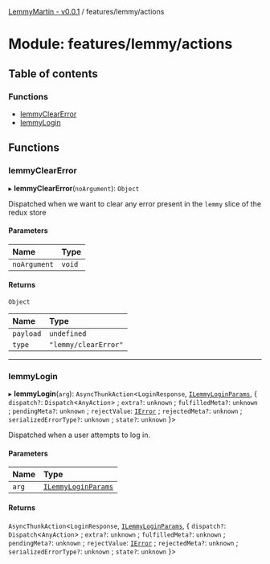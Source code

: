 [LemmyMartin - v0.0.1](../README.md) / features/lemmy/actions

# Module: features/lemmy/actions

## Table of contents

### Functions

- [lemmyClearError](features_lemmy_actions.md#lemmyclearerror)
- [lemmyLogin](features_lemmy_actions.md#lemmylogin)

## Functions

### lemmyClearError

▸ **lemmyClearError**(`noArgument`): `Object`

Dispatched when we want to clear any error present in the `lemmy`
slice of the redux store

#### Parameters

| Name | Type |
| :------ | :------ |
| `noArgument` | `void` |

#### Returns

`Object`

| Name | Type |
| :------ | :------ |
| `payload` | `undefined` |
| `type` | ``"lemmy/clearError"`` |

___

### lemmyLogin

▸ **lemmyLogin**(`arg`): `AsyncThunkAction`<`LoginResponse`, [`ILemmyLoginParams`](../interfaces/features_lemmy_types.ILemmyLoginParams.md), { `dispatch?`: `Dispatch`<`AnyAction`\> ; `extra?`: `unknown` ; `fulfilledMeta?`: `unknown` ; `pendingMeta?`: `unknown` ; `rejectValue`: [`IError`](../interfaces/types.IError.md) ; `rejectedMeta?`: `unknown` ; `serializedErrorType?`: `unknown` ; `state?`: `unknown`  }\>

Dispatched when a user attempts to log in.

#### Parameters

| Name | Type |
| :------ | :------ |
| `arg` | [`ILemmyLoginParams`](../interfaces/features_lemmy_types.ILemmyLoginParams.md) |

#### Returns

`AsyncThunkAction`<`LoginResponse`, [`ILemmyLoginParams`](../interfaces/features_lemmy_types.ILemmyLoginParams.md), { `dispatch?`: `Dispatch`<`AnyAction`\> ; `extra?`: `unknown` ; `fulfilledMeta?`: `unknown` ; `pendingMeta?`: `unknown` ; `rejectValue`: [`IError`](../interfaces/types.IError.md) ; `rejectedMeta?`: `unknown` ; `serializedErrorType?`: `unknown` ; `state?`: `unknown`  }\>
